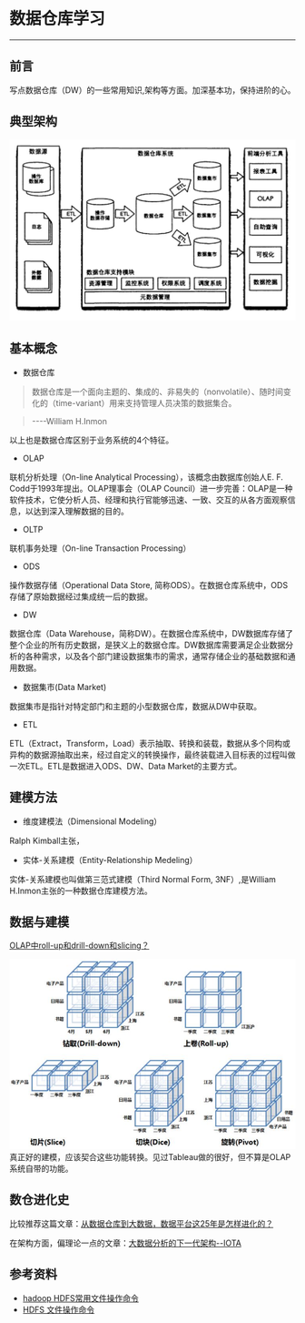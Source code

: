 # 数据仓库学习
--------

## 前言
写点数据仓库（DW）的一些常用知识,架构等方面。加深基本功，保持进阶的心。

## 典型架构
![数据仓库系统架构](static/ScreenShot2017-01-13at11.09.58.png)

## 基本概念

- 数据仓库

>数据仓库是一个面向主题的、集成的、非易失的（nonvolatile）、随时间变化的（time-variant）用来支持管理人员决策的数据集合。

>----William H.Inmon

以上也是数据仓库区别于业务系统的4个特征。



- OLAP

联机分析处理（On-line Analytical Processing），该概念由数据库创始人E. F. Codd于1993年提出。OLAP理事会（OLAP Council）进一步完善：OLAP是一种软件技术，它使分析人员、经理和执行官能够迅速、一致、交互的从各方面观察信息，以达到深入理解数据的目的。

- OLTP

联机事务处理（On-line Transaction Processing）

- ODS 

操作数据存储（Operational Data Store, 简称ODS）。在数据仓库系统中，ODS存储了原始数据经过集成统一后的数据。

- DW

数据仓库（Data Warehouse，简称DW）。在数据仓库系统中，DW数据库存储了整个企业的所有历史数据，是狭义上的数据仓库。DW数据库需要满足企业数据分析的各种需求，以及各个部门建设数据集市的需求，通常存储企业的基础数据和通用数据。

- 数据集市(Data Market)

数据集市是指针对特定部门和主题的小型数据仓库，数据从DW中获取。

- ETL

ETL（Extract，Transform，Load）表示抽取、转换和装载，数据从多个同构或异构的数据源抽取出来，经过自定义的转换操作，最终装载进入目标表的过程叫做一次ETL。ETL是数据进入ODS、DW、Data Market的主要方式。


## 建模方法

- 维度建模法（Dimensional Modeling）

Ralph Kimball主张，

- 实体-关系建模（Entity-Relationship Medeling）

实体-关系建模也叫做第三范式建模（Third Normal Form, 3NF）,是William H.Inmon主张的一种数据仓库建模方法。


## 数据与建模
[OLAP中roll-up和drill-down和slicing？](https://www.zhihu.com/question/19955124)

![](static/olap.jpg)
真正好的建模，应该契合这些功能转换。见过Tableau做的很好，但不算是OLAP系统自带的功能。

## 数仓进化史

比较推荐这篇文章：[从数据仓库到大数据，数据平台这25年是怎样进化的？](http://lxw1234.com/archives/2016/03/624.htm)

在架构方面，偏理论一点的文章：[大数据分析的下一代架构--IOTA](http://www.clickhouse.com.cn/topic/5ae13a599d28dfde2ddc5fc5#5aea82689d28dfde2ddc6014)

## 参考资料

- [hadoop HDFS常用文件操作命令](https://segmentfault.com/a/1190000002672666)
- [HDFS 文件操作命令](http://book.51cto.com/art/201409/452359.htm)




